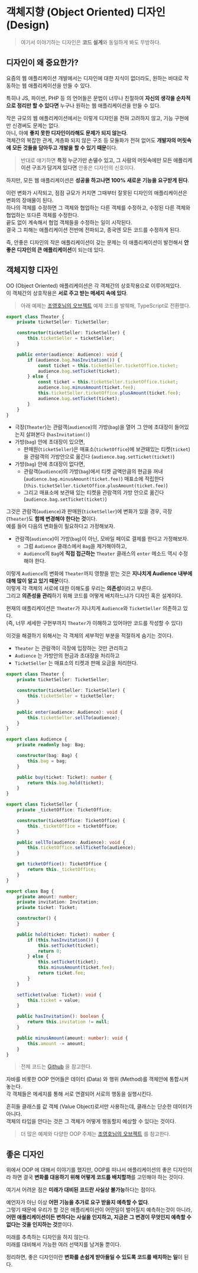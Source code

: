 # 객체지향 (Object Oriented) 디자인 (Design)

> 여기서 이야기하는 디자인은 **코드 설계**와 동일하게 봐도 무방하다.

## 디자인이 왜 중요한가?

요즘의 웹 애플리케이션 개발에서는 디자인에 대한 지식이 없더라도, 원하는 바대로 작동하는 웹 애플리케이션을 만들 수 있다.  
  
특히나 JS, 파이썬, PHP 등 의 언어들은 문법이 너무나 친절하여 **자신의 생각을 순차적으로 정리만 할 수 있다면** 누구나 원하는 웹 애플리케이션을 만들 수 있다.  
  
작은 규모의 웹 애플리케이션에서는 이렇게 디자인을 전혀 고려하지 않고, 기능 구현에만 신경써도 문제는 없다.  
아니, 아예 **좋지 못한 디자인이라해도 문제가 되지 않는다**.  
객체간의 복잡한 관계, 계층화 되지 않은 구조 등 모듈화가 전혀 없어도 **개발자의 머릿속에 모든 것들을 담아두고 개발을 할 수 있기 때문**이다.  

> 반대로 얘기하면 **특정 누군가만 손댈수 있고, 그 사람의 머릿속에만 모든 애플리케이션 구조가 담겨져 있다면** 안좋은 디자인의 신호이다.  

하지만, 모든 웹 애플리케이션은 **성공을 하고나면 100% 새로운 기능을 요구받게 된다**.  
  
이런 변화가 시작되고, 점점 규모가 커지면 그때부터 잘못된 디자인의 애플리케이션은 변화의 장애물이 된다.  
하나의 객체를 수정하면 그 객체와 협업하는 다른 객체를 수정하고, 수정된 다른 객체와 협업하는 또다른 객체를 수정한다.  
끝도 없이 계속해서 협업 객체들을 수정하는 일이 시작된다.  
결국 그 피해는 애플리케이션 전반에 전파되고, 종국엔 모든 코드를 수정하게 된다.  
  
즉, 안좋은 디자인의 작은 애플리케이션이 갖는 문제는 이 애플리케이션이 발전해서 **안좋은 디자인의 큰 애플리케이션**이 되는데 있다.  

## 객체지향 디자인


OO (Object Oriented) 애플리케이션은 각 객체간의 상호작용으로 이루어져있다.  
이 객체간의 상호작용은 **서로 주고 받는 메세지 속에 있다**.  



> 아래 예제는 [조영호님의 오브젝트](https://www.kyobobook.co.kr/product/detailViewKor.laf?barcode=9791158391409) 예제 코드를 발췌해, TypeScript로 전환했다.

```ts
export class Theater {
    private ticketSeller: TicketSeller;

    constructor(ticketSeller: TicketSeller) {
        this.ticketSeller = ticketSeller;
    }

    public enter(audience: Audience): void {
        if (audience.bag.hasInvitation()) {
            const ticket = this.ticketSeller.ticketOffice.ticket;
            audience.bag.setTicket(ticket);
        } else {
            const ticket = this.ticketSeller.ticketOffice.ticket;
            audience.bag.minusAmount(ticket.fee);
            this.ticketSeller.ticketOffice.plusAmount(ticket.fee);
            audience.bag.setTicket(ticket);
        }
    }
}
```

* 극장(`Theater`)는 관람객(`audience`)의 가방(`bag`)을 열어 그 안에 초대장이 들어있는지 살펴본다 (`hasInvitation()`)
* 가방(`bag`) 안에 초대장이 있으면, 
  * 판매원(`ticketSeller`)은 매표소(`ticketOffice`)에 보관돼있는 티켓(`ticket`)을 관람객의 가방안으로 옮긴다 (`audience.bag.setTicket(ticket)`)
* 가방(`bag`) 안에 초대장이 없다면, 
  * 관람객(`audience`)의 가방(`bag`)에서 티켓 금액만큼의 현금을 꺼내 (`audience.bag.minusAmount(ticket.fee)`) 매표소에 적립한다 (`this.ticketSeller.ticketOffice.plusAmount(ticket.fee)`)
  * 그리고 매표소에 보관돼 있는 티켓을 관람객의 가방 안으로 옮긴다 (`audience.bag.setTicket(ticket)`)

그것은 관람객(`audience`)과 판매원(`ticketSeller`)에 변화가 있을 경우, 극장(`Theater`)도 **함께 변경해야 한다는 것**이다.  
예를 들어 다음의 변화들이 필요하다고 가정해보자.

* 관람객(`audience`)이 가방(`bag`)이 아닌, 모바일 페이로 결제를 한다고 가정해보자.
  * 그럼 `Audience` 클래스에서 `Bag`을 제거해야하고,
  * `Audience`의 `Bag`에 **직접 접근하는** `Theater` 클래스의 `enter` 메소드 역시 수정해야 한다.

이렇게 `Audience`의 변화에 `Theater`까지 영향을 받는 것은 **지나치게 Audience 내부에 대해 많이 알고 있기 때문**이다.  
이렇게 각 객체의 서로에 대한 이해도를 우리는 **의존성**이라고 부른다.  
그리고 **의존성을 관리**하기 위해 코드를 어떻게 배치하느냐가 디자인 혹은 설계이다.  
  
현재의 애플리케이션은 `Theater`가 지나치게 `Audience`와 `TicketSeller` 의존하고 있다.  
(즉, 너무 세세한 구현부까지 `Theater`가 이해하고 있어야만 코드를 작성할 수 있다)  
  
이것을 해결하기 위해서는 각 객체의 세부적인 부분을 적절하게 숨기는 것이다.

* `Theater` 는 관람객이 극장에 입장하는 것만 관리하고
* `Audience` 는 가방안의 현금과 초대장을 처리하고
* `TicketSeller` 는 매표소의 티켓과 판매 요금을 처리한다.


```ts
export class Theater {
    private ticketSeller: TicketSeller;

    constructor(ticketSeller: TicketSeller) {
        this.ticketSeller = ticketSeller;
    }

    public enter(audience: Audience): void {
        this.ticketSeller.sellTo(audience);
    }
}
```

```ts
export class Audience {
    private readonly bag: Bag;

    constructor(bag: Bag) {
        this.bag = bag;
    }

    public buy(ticket: Ticket): number {
        return this.bag.hold(ticket);
    }
}
```

```ts
export class TicketSeller {
    private _ticketOffice: TicketOffice;

    constructor(ticketOffice: TicketOffice) {
        this._ticketOffice = ticketOffice;
    }

    public sellTo(audience: Audience): void {
        this.ticketOffice.sellTicketTo(audience);
    }

    get ticketOffice(): TicketOffice {
        return this._ticketOffice;
    }
}
```

```ts
export class Bag {
    private amount: number;
    private invitation: Invitation;
    private ticket: Ticket;

    constructor() {
    }

    public hold(ticket: Ticket): number {
        if (this.hasInvitation()) {
            this.setTicket(ticket);
            return 0;
        } else {
            this.setTicket(ticket);
            this.minusAmount(ticket.fee);
            return ticket.fee;
        }
    }

    setTicket(value: Ticket): void {
        this.ticket = value;
    }

    public hasInvitation(): boolean {
        return this.invitation != null;
    }

    public minusAmount(amount: number): void {
        this.amount -= amount;
    }
}
```

> 전체 코드는 [Github](https://github.com/jojoldu/blog-code/tree/master/%EC%95%84%ED%82%A4%ED%85%8D%EC%B2%98/%EA%B0%9D%EC%B2%B4%EC%A7%80%ED%96%A5%20%EB%94%94%EC%9E%90%EC%9D%B8/src) 을 참고한다.



자바를 비롯한 OOP 언어들은 데이터 (Data) 와 행위 (Method)를 객체안에 통합시켜놓는다.  
각 객체들은 메세지를 통해 서로 연결되어 서로의 행동을 실행시킨다.  
  
흔히들 클래스를 값 객체 (Value Object)로서만 사용하는데, 클래스는 단순한 데이터가 아니다.  
객체의 타입을 안다는 것은 그 객체가 어떻게 행동할지 예상할 수 있다는 것이다.

> 더 많은 예제와 다양한 OOP 주제는 [조영호님의 오브젝트](https://www.kyobobook.co.kr/product/detailViewKor.laf?barcode=9791158391409) 를 참고한다.

## 좋은 디자인

위에서 OOP 에 대해서 이야기를 했지만, OOP를 떠나서 애플리케이션의 좋은 디자인이라 하면 결국 **변화를 대응하기 위해 어떻게 코드를 배치할까**를 고민해야 하는 것이다.  
  
여기서 어려운 점은 **미래가 대비된 코드란 사실상 불가능**하다는 점이다.  
  
예언자가 아닌 이상 **어떤 기능을 추가로 요구 받을지 예측할 수 없다**.  
그렇기 때문에 우리가 할 것은 애플리케이션이 어떤일이 벌어질지 예측하는것이 아니라, **어떤 애플리케이션이든 변하다는 사실을 인지하고, 지금은 그 변경이 무엇인지 예측할 수 없다는 것을 인지하는 것**뿐이다.  
  
미래를 추측하는 디자인을 하지 않는다.  
미래를 대비해서 가능한 여러 선택지를 남겨둘 뿐이다.  
  
정리하면, 좋은 디자인이란 **변화를 손쉽게 받아들일 수 있도록 코드를 배치하는 일**이 된다.  
